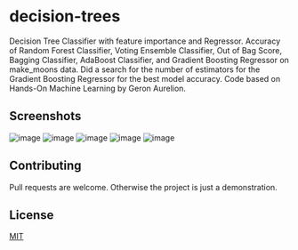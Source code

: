 # decision-trees
Decision Tree Classifier with feature importance and Regressor. Accuracy of Random Forest Classifier, Voting Ensemble Classifier, Out of Bag Score, Bagging Classifier, AdaBoost Classifier, and Gradient Boosting Regressor on make_moons data. Did a search for the number of estimators for the Gradient Boosting Regressor for the best model accuracy. Code based on Hands-On Machine Learning by Geron Aurelion.

## Screenshots
![image](https://user-images.githubusercontent.com/41022783/72478958-1e03c200-37c1-11ea-908e-0a48db8720c9.png)
![image](https://user-images.githubusercontent.com/41022783/72478976-2d830b00-37c1-11ea-86f0-c43751a317b4.png)
![image](https://user-images.githubusercontent.com/41022783/72478997-383da000-37c1-11ea-829c-4350a69058d9.png)
![image](https://user-images.githubusercontent.com/41022783/72479032-47245280-37c1-11ea-803a-c1f9dea4e30a.png)
![image](https://user-images.githubusercontent.com/41022783/72479089-66bb7b00-37c1-11ea-84e6-4200c07033c9.png)

## Contributing 
Pull requests are welcome. Otherwise the project is just a demonstration. 

## License
[MIT](https://choosealicense.com/licenses/mit/)
